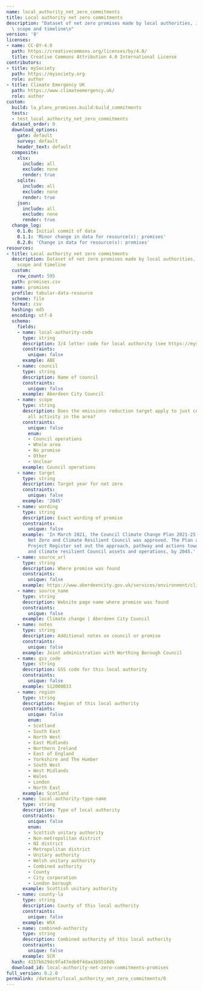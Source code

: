 ```yaml
---
name: local_authority_net_zero_commitments
title: Local authority net zero commitments
description: "Dataset of net zero promises made by local authorities, including their\
  \ scope and timeline\n"
version: '0'
licenses:
- name: CC-BY-4.0
  path: https://creativecommons.org/licenses/by/4.0/
  title: Creative Commons Attribution 4.0 International License
contributors:
- title: mySociety
  path: https://mysociety.org
  role: author
- title: Climate Emergency UK
  path: https://www.climateemergency.uk/
  role: author
custom:
  build: la_plans_promises.build:build_commitments
  tests:
  - test_local_authority_net_zero_commitments
  dataset_order: 0
  download_options:
    gate: default
    survey: default
    header_text: default
  composite:
    xlsx:
      include: all
      exclude: none
      render: true
    sqlite:
      include: all
      exclude: none
      render: true
    json:
      include: all
      exclude: none
      render: true
  change_log:
    0.1.0: Initial commit of data
    0.1.1: 'Minor change in data for resource(s): promises'
    0.2.0: 'Change in data for resource(s): promises'
resources:
- title: Local authority net zero commitments
  description: Dataset of net zero promises made by local authorities, including their
    scope and timeline
  custom:
    row_count: 595
  path: promises.csv
  name: promises
  profile: tabular-data-resource
  scheme: file
  format: csv
  hashing: md5
  encoding: utf-8
  schema:
    fields:
    - name: local-authority-code
      type: string
      description: 3/4 letter code for local authority (see https://mysociety.github.io/uk_local_authority_names_and_codes/)
      constraints:
        unique: false
      example: ABE
    - name: council
      type: string
      description: Name of council
      constraints:
        unique: false
      example: Aberdeen City Council
    - name: scope
      type: string
      description: Does the emissions reduction target apply to just council or to
        all activity in the area?
      constraints:
        unique: false
        enum:
        - Council operations
        - Whole area
        - No promise
        - Other
        - Unclear
      example: Council operations
    - name: target
      type: string
      description: Target year for net zero
      constraints:
        unique: false
      example: '2045'
    - name: wording
      type: string
      description: Exact wording of promise
      constraints:
        unique: false
      example: 'In March 2021, the Council Climate Change Plan 2021-25: Towards a
        Net Zero and Climate Resilient Council was approved. The Plan and accompanying
        Project Register set out the approach, pathway and actions towards net zero
        and climate resilient Council assets and operations, by 2045.'
    - name: source_url
      type: string
      description: Where promise was found
      constraints:
        unique: false
      example: https://www.aberdeencity.gov.uk/services/environment/climate-change
    - name: source_name
      type: string
      description: Website page name where promise was found
      constraints:
        unique: false
      example: Climate change | Aberdeen City Council
    - name: notes
      type: string
      description: Additional notes on council or promise
      constraints:
        unique: false
      example: Joint administration with Worthing Borough Council
    - name: gss_code
      type: string
      description: GSS code for this local authority
      constraints:
        unique: false
      example: S12000033
    - name: region
      type: string
      description: Region of this local authority
      constraints:
        unique: false
        enum:
        - Scotland
        - South East
        - North West
        - East Midlands
        - Northern Ireland
        - East of England
        - Yorkshire and The Humber
        - South West
        - West Midlands
        - Wales
        - London
        - North East
      example: Scotland
    - name: local-authority-type-name
      type: string
      description: Type of local authority
      constraints:
        unique: false
        enum:
        - Scottish unitary authority
        - Non-metropolitan district
        - NI district
        - Metropolitan district
        - Unitary authority
        - Welsh unitary authority
        - Combined authority
        - County
        - City corporation
        - London borough
      example: Scottish unitary authority
    - name: county-la
      type: string
      description: County of this local authority
      constraints:
        unique: false
      example: WSX
    - name: combined-authority
      type: string
      description: Combined authority of this local authority
      constraints:
        unique: false
      example: SCR
  hash: 4157bb29dc9fa47edb0f4daa3b5518db
  download_id: local-authority-net-zero-commitments-promises
full_version: 0.2.0
permalink: /datasets/local_authority_net_zero_commitments/0
---
```

